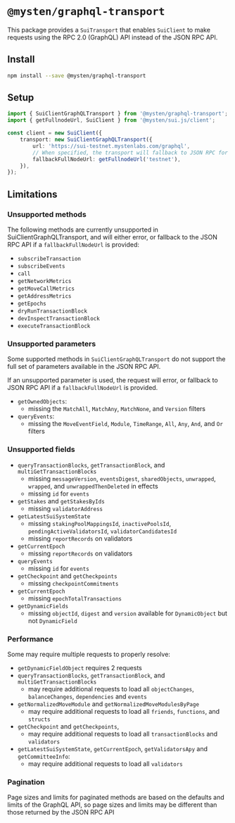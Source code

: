 # `@mysten/graphql-transport`

This package provides a `SuiTransport` that enables `SuiClient` to make requests using the RPC 2.0
(GraphQL) API instead of the JSON RPC API.

## Install

```bash
npm install --save @mysten/graphql-transport
```

## Setup

```ts
import { SuiClientGraphQLTransport } from '@mysten/graphql-transport';
import { getFullnodeUrl, SuiClient } from '@mysten/sui.js/client';

const client = new SuiClient({
    transport: new SuiClientGraphQLTransport({
        url: 'https://sui-testnet.mystenlabs.com/graphql',
        // When specified, the transport will fallback to JSON RPC for unsupported method and parameters
        fallbackFullNodeUrl: getFullnodeUrl('testnet'),
    }),
});
```

## Limitations

### Unsupported methods

The following methods are currently unsupported in SuiClientGraphQLTransport, and will either error,
or fallback to the JSON RPC API if a `fallbackFullNodeUrl` is provided:

-   `subscribeTransaction`
-   `subscribeEvents`
-   `call`
-   `getNetworkMetrics`
-   `getMoveCallMetrics`
-   `getAddressMetrics`
-   `getEpochs`
-   `dryRunTransactionBlock`
-   `devInspectTransactionBlock`
-   `executeTransactionBlock`

### Unsupported parameters

Some supported methods in `SuiClientGraphQLTransport` do not support the full set of parameters
available in the JSON RPC API.

If an unsupported parameter is used, the request will error, or fallback to JSON RPC API if a
`fallbackFullNodeUrl` is provided.

-   `getOwnedObjects`:
    -   missing the `MatchAll`, `MatchAny`, `MatchNone`, and `Version` filters
-   `queryEvents`:
    -   missing the `MoveEventField`, `Module`, `TimeRange`, `All`, `Any`, `And`, and `Or` filters

### Unsupported fields

-   `queryTransactionBlocks`, `getTransactionBlock`, and `multiGetTransactionBlocks`
    -   missing `messageVersion`, `eventsDigest`, `sharedObjects`, `unwrapped`, `wrapped`, and
        `unwrappedThenDeleted` in effects
    -   missing `id` for `events`
-   `getStakes` and `getStakesByIds`
    -   missing `validatorAddress`
-   `getLatestSuiSystemState`
    -   missing `stakingPoolMappingsId`, `inactivePoolsId`, `pendingActiveValidatorsId`,
        `validatorCandidatesId`
    -   missing `reportRecords` on validators
-   `getCurrentEpoch`
    -   missing `reportRecords` on validators
-   `queryEvents`
    -   missing `id` for `events`
-   `getCheckpoint` and `getCheckpoints`
    -   missing `checkpointCommitments`
-   `getCurrentEpoch`
    -   missing `epochTotalTransactions`
-   `getDynamicFields`
    -   missing `objectId`, `digest` and `version` available for `DynamicObject` but not
        `DynamicField`

### Performance

Some may require multiple requests to properly resolve:

-   `getDynamicFieldObject` requires 2 requests
-   `queryTransactionBlocks`, `getTransactionBlock`, and `multiGetTransactionBlocks`
    -   may require additional requests to load all `objectChanges`, `balanceChanges`,
        `dependencies` and `events`
-   `getNormalizedMoveModule` and `getNormalizedMoveModulesByPage`
    -   may require additional requests to load all `friends`, `functions`, and `structs`
-   `getCheckpoint` and `getCheckpoints`,
    -   may require additional requests to load all `transactionBlocks` and `validators`
-   `getLatestSuiSystemState`, `getCurrentEpoch`, `getValidatorsApy` and `getCommitteeInfo`:
    -   may require additional requests to load all `validators`

### Pagination

Page sizes and limits for paginated methods are based on the defaults and limits of the GraphQL API,
so page sizes and limits may be different than those returned by the JSON RPC API
